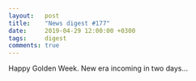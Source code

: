 ```yaml
---
layout:   post
title:    "News digest #177"
date:     2019-04-29 12:00:00 +0300
tags:     digest
comments: true
---
```


Happy Golden Week. New era incoming in two days...
